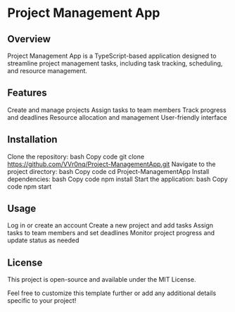 # **Project Management App**
## **Overview**
Project Management App is a TypeScript-based application designed to streamline project management tasks, including task tracking, scheduling, and resource management.

## **Features**
Create and manage projects
Assign tasks to team members
Track progress and deadlines
Resource allocation and management
User-friendly interface
## **Installation**
Clone the repository:
bash
Copy code
git clone https://github.com/VVr0nq/Project-ManagementApp.git
Navigate to the project directory:
bash
Copy code
cd Project-ManagementApp
Install dependencies:
bash
Copy code
npm install
Start the application:
bash
Copy code
npm start
## **Usage**
Log in or create an account
Create a new project and add tasks
Assign tasks to team members and set deadlines
Monitor project progress and update status as needed
## **License**
This project is open-source and available under the MIT License.

Feel free to customize this template further or add any additional details specific to your project!
